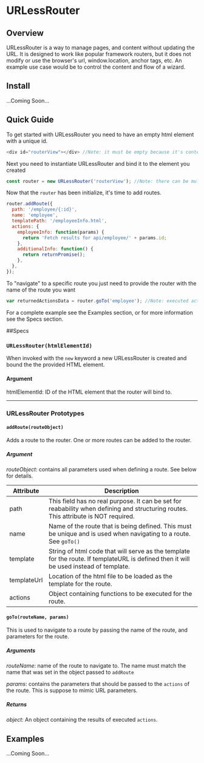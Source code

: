 # URLessRouter

## Overview
URLessRouter is a way to manage pages, and content without updating the URL.  It is designed to work like popular framework routers, but it does not modify or use the browser's url, window.location, anchor tags, etc.  An example use case would be to control the content and flow of a wizard.

## Install
...Coming Soon...

## Quick Guide
To get started with URLessRouter you need to have an empty html element with a unique id.
```js
<div id="routerView"></div> //Note: it must be empty because it's contents will be replaced
```
Next you need to instantiate URLessRouter and bind it to the element you created
```js
const router = new URLessRouter('routerView'); //Note: there can be multiple routers per page, but they cannot be nested.
```
Now that the `router` has been initialize, it's time to add routes.
```js
router.addRoute({
  path: '/employee/{:id}',
  name: 'employee',
  templatePath: '/employeeInfo.html',
  actions: {
    employeeInfo: function(params) {
      return 'Fetch results for api/employee/' + params.id;
    },
    additionalInfo: function() {
      return returnPromise();
    },
  },
});
```
To "navigate" to a specific route you just need to provide the router with the name of the route you want
```js
var returnedActionsData = router.goTo('employee'); //Note: executed actions are returned from go();
```

For a complete example see the Examples section, or for more information see the Specs section.

##Specs

### `URLessRouter(htmlElementId)`

When invoked with the `new` keyword a new URLessRouter is created and bound the the provided HTML element.
  
#### Argument

htmlElementId: ID of the HTML element that the router will bind to.
  
***

###  URLessRouter Prototypes

#### `addRoute(routeObject)`

Adds a route to the router.  One or more routes can be added to the router.

##### Argument

*routeObject*: contains all parameters used when defining a route. See below for details.

| Attribute   | Description |
|-------------|-------------|
| path        | This field has no real purpose.  It can be set for reabability when defining and structuring routes. This attribute is NOT required.|
| name        | Name of the route that is being defined.  This must be unique and is used when navigating to a route. See `goTo()`|
| template    | String of html code that will serve as the template for the route. If templateURL is defined then it will be used instead of template.|
| templateUrl | Location of the html file to be loaded as the template for the route.|
| actions     | Object containing functions to be executed for the route.|

#### `goTo(routeName, params)`

This is used to navigate to a route by passing the name of the route, and parameters for the route.

##### Arguments

*routeName*: name of the route to navigate to.  The name must match the name that was set in the object passed to `addRoute`

*params*: contains the parameters that should be passed to the `actions` of the route. This is suppose to mimic URL parameters.

##### Returns

*object*: An object containing the results of executed `actions`.

## Examples
...Coming Soon...
